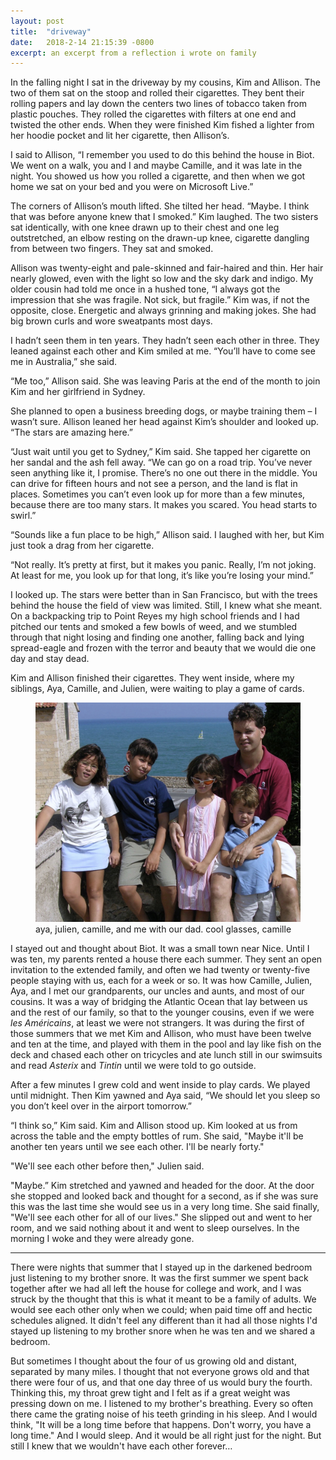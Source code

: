 ```yaml
---
layout: post
title:  "driveway"
date:   2018-2-14 21:15:39 -0800
excerpt: an excerpt from a reflection i wrote on family
---
```

In the falling night I sat in the driveway by my cousins, Kim and Allison. The two of them sat on the stoop and rolled their cigarettes. They bent their rolling papers and lay down the centers two lines of tobacco taken from plastic pouches. They rolled the cigarettes with filters at one end and twisted the other ends. When they were finished Kim fished a lighter from her hoodie pocket and lit her cigarette, then Allison’s.

I said to Allison, “I remember you used to do this behind the house in Biot. We went on a walk, you and I and maybe Camille, and it was late in the night. You showed us how you rolled a cigarette, and then when we got home we sat on your bed and you were on Microsoft Live.”

The corners of Allison’s mouth lifted. She tilted her head. “Maybe. I think that was before anyone knew that I smoked.”
Kim laughed. The two sisters sat identically, with one knee drawn up to their chest and one leg outstretched, an elbow resting on the drawn-up knee, cigarette dangling from between two fingers. They sat and smoked.

Allison was twenty-eight and pale-skinned and fair-haired and thin. Her hair nearly glowed, even with the light so low and the sky dark and indigo. My older cousin had told me once in a hushed tone, “I always got the impression that she was fragile. Not sick, but fragile.” Kim was, if not the opposite, close. Energetic and always grinning and making jokes. She had big brown curls and wore sweatpants most days.

I hadn’t seen them in ten years. They hadn’t seen each other in three. They leaned against each other and Kim smiled at me. “You’ll have to come see me in Australia,” she said.

“Me too,” Allison said. She was leaving Paris at the end of the month to join Kim and her girlfriend in Sydney.

She planned to open a business breeding dogs, or maybe training them – I wasn’t sure. Allison leaned her head against Kim’s shoulder and looked up. “The stars are amazing here.”

“Just wait until you get to Sydney,” Kim said. She tapped her cigarette on her sandal and the ash fell away. “We can go on a road trip. You’ve never seen anything like it, I promise. There’s no one out there in the middle. You can drive for fifteen hours and not see a person, and the land is flat in places. Sometimes you can’t even look up for more than a few minutes, because there are too many stars. It makes you scared. You head starts to swirl.”

“Sounds like a fun place to be high,” Allison said. I laughed with her, but Kim just took a drag from her cigarette.

“Not really. It’s pretty at first, but it makes you panic. Really, I’m not joking. At least for me, you look up for that long, it’s like you’re losing your mind.”

I looked up. The stars were better than in San Francisco, but with the trees behind the house the field of view was limited. Still, I knew what she meant. On a backpacking trip to Point Reyes my high school friends and I had pitched our tents and smoked a few bowls of weed, and we stumbled through that night losing and finding one another, falling back and lying spread-eagle and frozen with the terror and beauty that we would die one day and stay dead.

Kim and Allison finished their cigarettes. They went inside, where my siblings, Aya, Camille, and Julien, were waiting to play a game of cards.

<figure>
  <img alt="siblings" src="/assets/images/siblings.jpeg" />
  <figcaption>
    aya, julien, camille, and me with our dad. cool glasses, camille
  </figcaption>
</figure>

I stayed out and thought about Biot. It was a small town near Nice. Until I was ten, my parents rented a house there each summer. They sent an open invitation to the extended family, and often we had twenty or twenty-five people staying with us, each for a week or so. It was how Camille, Julien, Aya, and I met our grandparents, our uncles and aunts, and most of our cousins. It was a way of bridging the Atlantic Ocean that lay between us and the rest of our family, so that to the younger cousins, even if we were _les Américains_, at least we were not strangers. It was during the first of those summers that we met Kim and Allison, who must have been twelve and ten at the time, and played with them in the pool and lay like fish on the deck and chased each other on tricycles and ate lunch still in our swimsuits and read _Asterix_ and _Tintin_ until we were told to go outside.

After a few minutes I grew cold and went inside to play cards. We played until midnight. Then Kim yawned and Aya said, “We should let you sleep so you don’t keel over in the airport tomorrow.”

“I think so,” Kim said. Kim and Allison stood up. Kim looked at us from across the table and the empty bottles of rum. She said, "Maybe it'll be another ten years until we see each other. I'll be nearly forty."

"We'll see each other before then," Julien said.

"Maybe.” Kim stretched and yawned and headed for the door. At the door she stopped and looked back and thought for a second, as if she was sure this was the last time she would see us in a very long time. She said finally, "We'll see each other for all of our lives." She slipped out and went to her room, and we said nothing about it and went to sleep ourselves. In the morning I woke and they were already gone.

----

There were nights that summer that I stayed up in the darkened bedroom just listening to my brother snore. It was the first summer we spent back together after we had all left the house for college and work, and I was struck by the thought that this is what it meant to be a family of adults. We would see each other only when we could; when paid time off and hectic schedules aligned. It didn't feel any different than it had all those nights I'd stayed up listening to my brother snore when he was ten and we shared a bedroom.

But sometimes I thought about the four of us growing old and distant, separated by many miles. I thought that not everyone grows old and that there were four of us, and that one day three of us would bury the fourth. Thinking this, my throat grew tight and I felt as if a great weight was pressing down on me. I listened to my brother's breathing. Every so often there came the grating noise of his teeth grinding in his sleep. And I would think, "It will be a long time before that happens. Don't worry, you have a long time." And I would sleep. And it would be all right just for the night. But still I knew that we wouldn't have each other forever…

